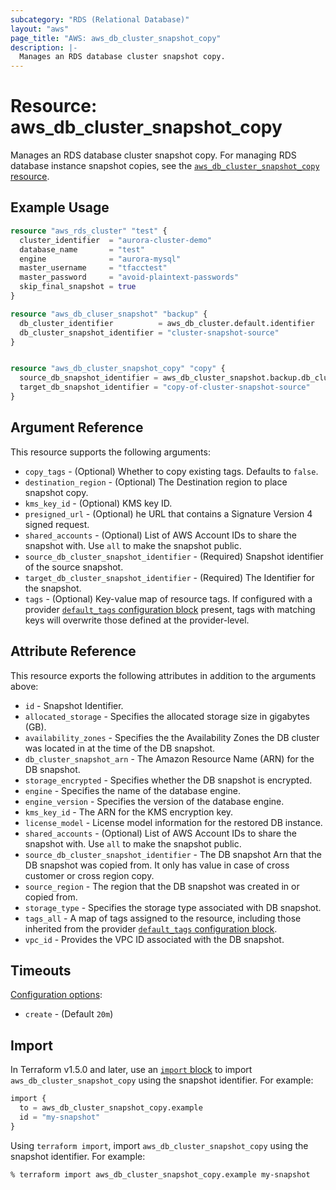 ```yaml
---
subcategory: "RDS (Relational Database)"
layout: "aws"
page_title: "AWS: aws_db_cluster_snapshot_copy"
description: |-
  Manages an RDS database cluster snapshot copy.
---
```


# Resource: aws_db_cluster_snapshot_copy

Manages an RDS database cluster snapshot copy. For managing RDS database instance snapshot copies, see the [`aws_db_cluster_snapshot_copy` resource](/docs/providers/aws/r/db_snapshot_copy.html).

## Example Usage

```terraform
resource "aws_rds_cluster" "test" {
  cluster_identifier  = "aurora-cluster-demo"
  database_name       = "test"
  engine              = "aurora-mysql"
  master_username     = "tfacctest"
  master_password     = "avoid-plaintext-passwords"
  skip_final_snapshot = true
}

resource "aws_db_cluser_snapshot" "backup" {
  db_cluster_identifier          = aws_db_cluster.default.identifier
  db_cluster_snapshot_identifier = "cluster-snapshot-source"
}


resource "aws_db_cluster_snapshot_copy" "copy" {
  source_db_snapshot_identifier = aws_db_cluster_snapshot.backup.db_cluster_snapshot_arn
  target_db_snapshot_identifier = "copy-of-cluster-snapshot-source"
}
```

## Argument Reference

This resource supports the following arguments:

* `copy_tags` - (Optional) Whether to copy existing tags. Defaults to `false`.
* `destination_region` - (Optional) The Destination region to place snapshot copy.
* `kms_key_id` - (Optional) KMS key ID.
* `presigned_url` - (Optional) he URL that contains a Signature Version 4 signed request.
* `shared_accounts` - (Optional) List of AWS Account IDs to share the snapshot with. Use `all` to make the snapshot public.
* `source_db_cluster_snapshot_identifier` - (Required) Snapshot identifier of the source snapshot.
* `target_db_cluster_snapshot_identifier` - (Required) The Identifier for the snapshot.
* `tags` - (Optional) Key-value map of resource tags. If configured with a provider [`default_tags` configuration block](https://registry.terraform.io/providers/hashicorp/aws/latest/docs#default_tags-configuration-block) present, tags with matching keys will overwrite those defined at the provider-level.

## Attribute Reference

This resource exports the following attributes in addition to the arguments above:

* `id` - Snapshot Identifier.
* `allocated_storage` - Specifies the allocated storage size in gigabytes (GB).
* `availability_zones` - Specifies the the Availability Zones the DB cluster was located in at the time of the DB snapshot.
* `db_cluster_snapshot_arn` - The Amazon Resource Name (ARN) for the DB snapshot.
* `storage_encrypted` - Specifies whether the DB snapshot is encrypted.
* `engine` - Specifies the name of the database engine.
* `engine_version` - Specifies the version of the database engine.
* `kms_key_id` - The ARN for the KMS encryption key.
* `license_model` - License model information for the restored DB instance.
* `shared_accounts` - (Optional) List of AWS Account IDs to share the snapshot with. Use `all` to make the snapshot public.
* `source_db_cluster_snapshot_identifier` - The DB snapshot Arn that the DB snapshot was copied from. It only has value in case of cross customer or cross region copy.
* `source_region` - The region that the DB snapshot was created in or copied from.
* `storage_type` - Specifies the storage type associated with DB snapshot.
* `tags_all` - A map of tags assigned to the resource, including those inherited from the provider [`default_tags` configuration block](https://registry.terraform.io/providers/hashicorp/aws/latest/docs#default_tags-configuration-block).
* `vpc_id` - Provides the VPC ID associated with the DB snapshot.

## Timeouts

[Configuration options](https://developer.hashicorp.com/terraform/language/resources/syntax#operation-timeouts):

- `create` - (Default `20m`)

## Import

In Terraform v1.5.0 and later, use an [`import` block](https://developer.hashicorp.com/terraform/language/import) to import `aws_db_cluster_snapshot_copy` using the snapshot identifier. For example:

```terraform
import {
  to = aws_db_cluster_snapshot_copy.example
  id = "my-snapshot"
}
```

Using `terraform import`, import `aws_db_cluster_snapshot_copy` using the snapshot identifier. For example:

```console
% terraform import aws_db_cluster_snapshot_copy.example my-snapshot
```
